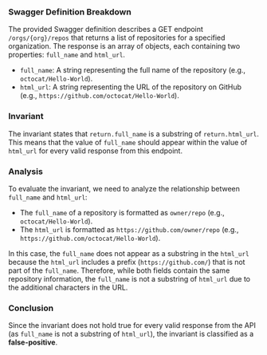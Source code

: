 ### Swagger Definition Breakdown
The provided Swagger definition describes a GET endpoint `/orgs/{org}/repos` that returns a list of repositories for a specified organization. The response is an array of objects, each containing two properties: `full_name` and `html_url`. 

- `full_name`: A string representing the full name of the repository (e.g., `octocat/Hello-World`).
- `html_url`: A string representing the URL of the repository on GitHub (e.g., `https://github.com/octocat/Hello-World`).

### Invariant
The invariant states that `return.full_name` is a substring of `return.html_url`. This means that the value of `full_name` should appear within the value of `html_url` for every valid response from this endpoint.

### Analysis
To evaluate the invariant, we need to analyze the relationship between `full_name` and `html_url`:
- The `full_name` of a repository is formatted as `owner/repo` (e.g., `octocat/Hello-World`).
- The `html_url` is formatted as `https://github.com/owner/repo` (e.g., `https://github.com/octocat/Hello-World`).

In this case, the `full_name` does not appear as a substring in the `html_url` because the `html_url` includes a prefix (`https://github.com/`) that is not part of the `full_name`. Therefore, while both fields contain the same repository information, the `full_name` is not a substring of `html_url` due to the additional characters in the URL.

### Conclusion
Since the invariant does not hold true for every valid response from the API (as `full_name` is not a substring of `html_url`), the invariant is classified as a **false-positive**.
